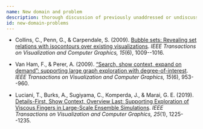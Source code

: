 ```yaml
---
name: New domain and problem
description: thorough discussion of previously unaddressed or undiscussed visualization prob-lems, including descriptions of domains and their research challenges that have not previously appeared in the visualization literature
id: new-domain-problems
---
```


- Collins, C., Penn, G., & Carpendale, S. (2009). [Bubble sets: Revealing set relations with isocontours over existing visualizations](https://ieeexplore.ieee.org/abstract/document/5290706). *IEEE Transactions on Visualization and Computer Graphics, 15*(6), 1009--1016.

- Van Ham, F., & Perer, A. (2009). [“Search, show context, expand on demand”: supporting large graph exploration with degree-of-interest](https://ieeexplore.ieee.org/abstract/document/5290699). *IEEE Transactions on Visualization and Computer Graphics, 15*(6), 953--960.

- Luciani, T., Burks, A., Sugiyama, C., Komperda, J., & Marai, G. E. (2019). [Details-First, Show Context, Overview Last: Supporting Exploration of Viscous Fingers in Large-Scale Ensemble Simulations](https://ieeexplore.ieee.org/abstract/document/8440850). *IEEE Transactions on Visualization and Computer Graphics, 25*(1), 1225--1235.

